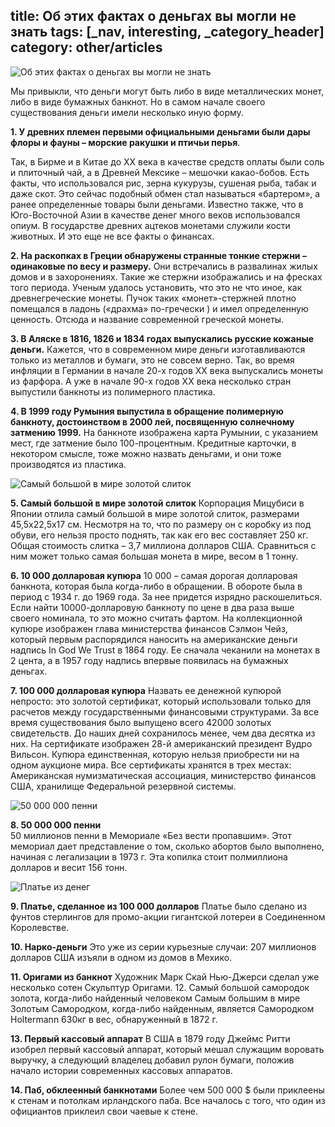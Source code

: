 title: Об этих фактах о деньгах вы могли не знать
tags: [_nav, interesting, _category_header]
category: other/articles
---

![Об этих фактах о деньгах вы могли не знать](/img/content/articles/article30_1.jpg)

 Мы привыкли, что деньги могут быть либо в виде металлических монет, либо в виде бумажных банкнот. Но в самом начале своего существования деньги имели несколько иную форму. 

 __1. У древних племен первыми официальными деньгами были дары флоры и фауны – морские ракушки и птичьи перья__.
 
Так, в Бирме и в Китае до XX века в качестве средств оплаты были соль и плиточный чай, а в Древней Мексике – мешочки какао-бобов. Есть факты, что использовался рис, зерна кукурузы, сушеная рыба, табак и даже скот. Это сейчас подобный обмен стал называться «бартером», а ранее определенные товары были деньгами. Известно также, что в Юго-Восточной Азии в качестве денег много веков использовался опиум. В государстве древних ацтеков монетами служили кости животных. И это еще не все факты о финансах.

__2. На раскопках в Греции обнаружены странные тонкие стержни – одинаковые по весу и размеру.__ Они встречались в развалинах жилых домов и в захоронениях. Такие же стержни изображались и на фресках того периода. Ученым удалось установить, что это не что иное, как древнегреческие монеты. Пучок таких «монет»-стержней плотно помещался в ладонь («драхма» по-гречески ) и имел определенную ценность. Отсюда и название современной греческой монеты.

__3. В Аляске в 1816, 1826 и 1834 годах выпускались русские кожаные деньги.__
Кажется, что в современном мире деньги изготавливаются только из металлов и бумаги, это не совсем верно. Так, во время инфляции в Германии в начале 20-х годов XX века выпускались монеты из фарфора. А уже в начале 90-х годов XX века несколько стран выпустили банкноты из полимерного пластика.

__4. В 1999 году Румыния выпустила в обращение полимерную банкноту, достоинством в 2000 лей, посвященную солнечному затмению 1999.__ На банкноте изображена карта Румынии, с указанием мест, где затмение было 100-процентным. Кредитные карточки, в некотором смысле, тоже можно назвать деньгами, и они тоже производятся из пластика. 
 
![Самый большой в мире золотой слиток](/img/content/articles/article30_1.jpg)

__5. Самый большой в мире золотой слиток__
Корпорация Мицубиси в Японии отлила самый большой в мире золотой слиток, размерами 45,5х22,5х17 см. Несмотря на то, что по размеру он с коробку из под обуви, его нельзя просто поднять, так как его вес составляет 250 кг. Общая стоимость слитка – 3,7 миллиона долларов США. Сравниться с ним может только самая большая монета в мире, весом в 1 тонну.

__6. 10 000 долларовая купюра__
10 000 – самая дорогая долларовая банкнота, которая была когда-либо в обращении. В обороте была в период с 1934 г. до 1969 года. За нее придется изрядно раскошелиться. Если найти 10000-долларовую банкноту по цене в два раза выше своего номинала, то это можно считать фартом. На коллекционной купюре изображен глава министерства финансов Сэлмон Чейз, который первым распорядился наносить на американские деньги надпись In God We Trust в 1864 году. Ее сначала чеканили на монетах в 2 цента, а в 1957 году надпись впервые появилась на бумажных деньгах.

__7. 100 000 долларовая купюра__
Назвать ее денежной купюрой непросто: это золотой сертификат, который использовали только для расчетов между государственными финансовыми структурами. За все время существования было выпущено всего 42000 золотых свидетельств. До наших дней сохранилось менее, чем два десятка из них. На сертификате изображен 28-й американский президент Вудро Вильсон. Купюра единственная, которую нельзя приобрести ни на одном аукционе мира. Все сертификаты хранятся в трех местах: Американская нумизматическая ассоциация, министерство финансов США, хранилище Федеральной резервной системы.
 
![50 000 000 пенни](/img/content/articles/article30_2.jpg)

__8. 50 000 000 пенни__   
50 миллионов пенни в Мемориале «Без вести пропавшим». Этот мемориал дает представление о том, сколько абортов было выполнено, начиная с легализации в 1973 г. Эта копилка стоит полмиллиона долларов и весит 156 тонн.
 
![Платье из денег](/img/content/articles/article30_3.jpg)

__9. Платье, сделанное из 100 000 долларов__
Платье было сделано из фунтов стерлингов для промо-акции гигантской лотереи в Соединенном Королевстве.

__10. Нарко-деньги__
Это уже из серии курьезные случаи: 207 миллионов долларов США изъяли в одном из домов в Мехико.

__11. Оригами из банкнот__
Художник Марк Скай Нью-Джерси сделал уже несколько сотен Скульптур Оригами.
12. Самый большой самородок золота, когда-либо найденный человеком
Самым большим в мире Золотым Самородком, когда-либо найденным, является Самородком Holtermann 630кг в вес, обнаруженный в 1872 г.

__13. Первый кассовый аппарат__
В США в 1879 году Джеймс Ритти изобрел первый кассовый аппарат, который мешал служащим воровать выручку, а следующий владелец добавил рулон бумаги, положив начало истории современных кассовых аппаратов.

__14. Паб, обклеенный банкнотами__
Более чем 500 000 $ были приклеены к стенам и потолкам ирландского паба. Все началось с того, что один из официантов приклеил свои чаевые к стене.

